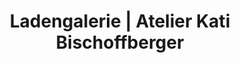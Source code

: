 ---
title: "Ladengalerie | Atelier Kati Bischoffberger"
url: /dresden/ladengalerie-atelier-kati-bischoffberger/
shop: Kunst
---